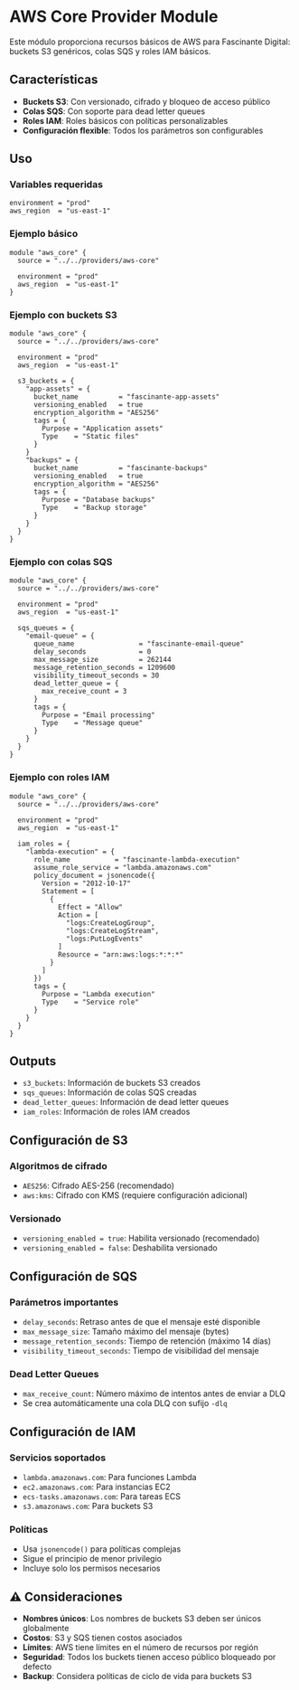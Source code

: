# AWS Core Provider Module

Este módulo proporciona recursos básicos de AWS para Fascinante Digital: buckets S3 genéricos, colas SQS y roles IAM básicos.

## Características

- **Buckets S3**: Con versionado, cifrado y bloqueo de acceso público
- **Colas SQS**: Con soporte para dead letter queues
- **Roles IAM**: Roles básicos con políticas personalizables
- **Configuración flexible**: Todos los parámetros son configurables

## Uso

### Variables requeridas

```hcl
environment = "prod"
aws_region  = "us-east-1"
```

### Ejemplo básico

```hcl
module "aws_core" {
  source = "../../providers/aws-core"

  environment = "prod"
  aws_region  = "us-east-1"
}
```

### Ejemplo con buckets S3

```hcl
module "aws_core" {
  source = "../../providers/aws-core"

  environment = "prod"
  aws_region  = "us-east-1"

  s3_buckets = {
    "app-assets" = {
      bucket_name          = "fascinante-app-assets"
      versioning_enabled   = true
      encryption_algorithm = "AES256"
      tags = {
        Purpose = "Application assets"
        Type    = "Static files"
      }
    }
    "backups" = {
      bucket_name          = "fascinante-backups"
      versioning_enabled   = true
      encryption_algorithm = "AES256"
      tags = {
        Purpose = "Database backups"
        Type    = "Backup storage"
      }
    }
  }
}
```

### Ejemplo con colas SQS

```hcl
module "aws_core" {
  source = "../../providers/aws-core"

  environment = "prod"
  aws_region  = "us-east-1"

  sqs_queues = {
    "email-queue" = {
      queue_name                = "fascinante-email-queue"
      delay_seconds             = 0
      max_message_size          = 262144
      message_retention_seconds = 1209600
      visibility_timeout_seconds = 30
      dead_letter_queue = {
        max_receive_count = 3
      }
      tags = {
        Purpose = "Email processing"
        Type    = "Message queue"
      }
    }
  }
}
```

### Ejemplo con roles IAM

```hcl
module "aws_core" {
  source = "../../providers/aws-core"

  environment = "prod"
  aws_region  = "us-east-1"

  iam_roles = {
    "lambda-execution" = {
      role_name           = "fascinante-lambda-execution"
      assume_role_service = "lambda.amazonaws.com"
      policy_document = jsonencode({
        Version = "2012-10-17"
        Statement = [
          {
            Effect = "Allow"
            Action = [
              "logs:CreateLogGroup",
              "logs:CreateLogStream",
              "logs:PutLogEvents"
            ]
            Resource = "arn:aws:logs:*:*:*"
          }
        ]
      })
      tags = {
        Purpose = "Lambda execution"
        Type    = "Service role"
      }
    }
  }
}
```

## Outputs

- `s3_buckets`: Información de buckets S3 creados
- `sqs_queues`: Información de colas SQS creadas
- `dead_letter_queues`: Información de dead letter queues
- `iam_roles`: Información de roles IAM creados

## Configuración de S3

### Algoritmos de cifrado

- `AES256`: Cifrado AES-256 (recomendado)
- `aws:kms`: Cifrado con KMS (requiere configuración adicional)

### Versionado

- `versioning_enabled = true`: Habilita versionado (recomendado)
- `versioning_enabled = false`: Deshabilita versionado

## Configuración de SQS

### Parámetros importantes

- `delay_seconds`: Retraso antes de que el mensaje esté disponible
- `max_message_size`: Tamaño máximo del mensaje (bytes)
- `message_retention_seconds`: Tiempo de retención (máximo 14 días)
- `visibility_timeout_seconds`: Tiempo de visibilidad del mensaje

### Dead Letter Queues

- `max_receive_count`: Número máximo de intentos antes de enviar a DLQ
- Se crea automáticamente una cola DLQ con sufijo `-dlq`

## Configuración de IAM

### Servicios soportados

- `lambda.amazonaws.com`: Para funciones Lambda
- `ec2.amazonaws.com`: Para instancias EC2
- `ecs-tasks.amazonaws.com`: Para tareas ECS
- `s3.amazonaws.com`: Para buckets S3

### Políticas

- Usa `jsonencode()` para políticas complejas
- Sigue el principio de menor privilegio
- Incluye solo los permisos necesarios

## ⚠️ Consideraciones

- **Nombres únicos**: Los nombres de buckets S3 deben ser únicos globalmente
- **Costos**: S3 y SQS tienen costos asociados
- **Límites**: AWS tiene límites en el número de recursos por región
- **Seguridad**: Todos los buckets tienen acceso público bloqueado por defecto
- **Backup**: Considera políticas de ciclo de vida para buckets S3
